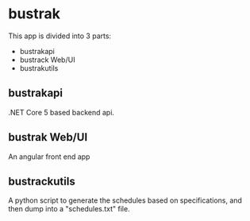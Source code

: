 # bustrak

This app is divided into 3 parts:
* bustrakapi
* bustrack Web/UI
* bustrakutils

## bustrakapi
.NET Core 5 based backend api.

## bustrak Web/UI
An angular front end app 

## bustrackutils
A python script to generate the schedules based on specifications, and then dump into a "schedules.txt" file.

